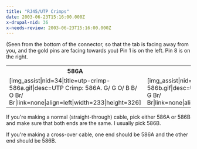 ```yaml
---
title: "RJ45/UTP Crimps"
date: 2003-06-23T15:16:00.000Z
x-drupal-nid: 36
x-needs-review: 2003-06-23T15:16:00.000Z
---
```

(Seen from the bottom of the connector, so that the tab is facing away from you, and the gold pins are facing towards you) Pin 1 is on the left. Pin 8 is on the right.

<table>
<tbody>
<tr>
<th>586A</th>

<th>586B</th>

</tr>

<tr>
<td>[img_assist|nid=34|title=utp-crimp-586a.gif|desc=UTP Crimp: 586A. G/ G O/ B B/ O Br/ Br|link=none|align=left|width=233|height=326]</td>

<td>[img_assist|nid=35|title=utp-crimp-586b.gif|desc=UTP Crimp: 586B. O/ O G/ B B/ G Br/ Br|link=none|align=left|width=233|height=326]</td>

</tr>

</tbody>

</table>

If you're making a normal (straight-through) cable, pick either 586A or 586B and make sure that both ends are the same. I usually pick 586B.

If you're making a cross-over cable, one end should be 586A and the other end should be 586B.
